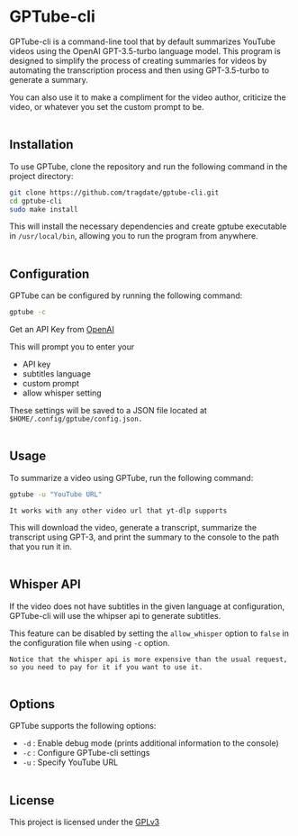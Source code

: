 # GPTube-cli

GPTube-cli is a command-line tool that by default summarizes YouTube videos using the OpenAI GPT-3.5-turbo language model. This program is designed to simplify the process of creating summaries for videos by automating the transcription process and then using GPT-3.5-turbo to generate a summary.

You can also use it to make a compliment for the video author, criticize the video, or whatever you set the custom prompt to be.
<br><br>
## Installation
To use GPTube, clone the repository and run the following command in the project directory:

```bash
git clone https://github.com/tragdate/gptube-cli.git
cd gptube-cli
sudo make install
```

This will install the necessary dependencies and create gptube executable in `/usr/local/bin`, allowing you to run the program from anywhere.
<br><br>

## Configuration
GPTube can be configured by running the following command:

```bash 
gptube -c
```
Get an API Key from [OpenAI](https://platform.openai.com/) 

This will prompt you to enter your 
* API key 
* subtitles language
* custom prompt
* allow whisper setting

These settings will be saved to a JSON file located at `$HOME/.config/gptube/config.json.`
<br><br>

## Usage
To summarize a video using GPTube, run the following command:

 
```bash
gptube -u "YouTube URL"
```
`It works with any other video url that yt-dlp supports`

This will download the video, generate a transcript, summarize the transcript using GPT-3, and print the summary to the console to the path that you run it in.
<br><br>

## Whisper API
If the video does not have subtitles in the given language at configuration, GPTube-cli will use the whipser api to generate subtitles. 

This feature can be disabled by setting the `allow_whisper` option to `false` in the configuration file when using `-c` option.

 `Notice that the whisper api is more expensive than the usual request, so you need to pay for it if you want to use it.`
<br><br>

## Options
GPTube supports the following options:

* `-d` :  Enable debug mode (prints additional information to the console)
* `-c` :  Configure GPTube-cli settings
* `-u` :  Specify YouTube URL
<br><br>


## License
This project is licensed under the [GPLv3](https://choosealicense.com/licenses/gpl-3.0/)
